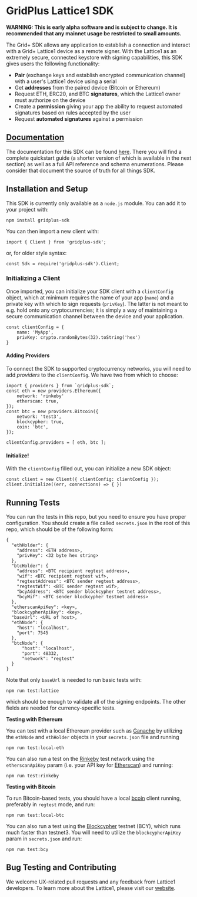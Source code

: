 # GridPlus Lattice1 SDK

**WARNING: This is early alpha software and is subject to change. It is recommended that any mainnet usage be restricted to small amounts.**

The Grid+ SDK allows any application to establish a connection and interact with a Grid+ Lattice1 device as a remote signer. With the Lattice1 as an extremely secure, connected keystore with signing capabilities, this SDK gives users the following functionality:

* **Pair** (exchange keys and establish encrypted communication channel) with a user's Lattice1 device using a serial
* Get **addresses** from the paired device (Bitcoin or Ethereum)
* Request ETH, ERC20, and BTC **signatures**, which the Lattice1 owner must authorize on the device
* Create a **permission** giving your app the ability to request automated signatures based on rules accepted by the user
* Request **automated signatures** against a permission

## [Documentation](https://gridplus-sdk.readthedocs.io)

The documentation for this SDK can be found [here](https://gridplus-sdk.readthedocs.io). There you will find a complete quickstart guide (a shorter version of which is available in the next section) as well as a full API reference and schema enumerations. Please consider that document the source of truth for all things SDK.

## Installation and Setup

This SDK is currently only available as a `node.js` module. You can add it to your project with:

```
npm install gridplus-sdk
```

You can then import a new client with:

```
import { Client } from 'gridplus-sdk';
```

or, for older style syntax:

```
const Sdk = require('gridplus-sdk').Client;
```

### Initializing a Client

Once imported, you can initialize your SDK client with a `clientConfig` object, which at minimum requires the name of your app (`name`) and a private key with which to sign requests (`privKey`). The latter is not meant to e.g. hold onto any cryptocurrencies; it is simply a way of maintaining a secure communication channel between the device and your application.

```
const clientConfig = {
    name: 'MyApp',
    privKey: crypto.randomBytes(32).toString('hex')
}
```

#### Adding Providers

To connect the SDK to supported cryptocurrency networks, you will need to add *providers* to the `clientConfig`. We have two from which to choose:

```
import { providers } from `gridplus-sdk`;
const eth = new providers.Ethereum({ 
    network: 'rinkeby' 
    etherscan: true, 
});
const btc = new providers.Bitcoin({
    network: 'test3',
    blockcypher: true,
    coin: 'btc',
});

clientConfig.providers = [ eth, btc ];
```

#### Initialize!

With the `clientConfig` filled out, you can initialize a new SDK object:

```
const client = new Client({ clientConfig: clientConfig });
client.initialize((err, connections) => { })
```


## Running Tests

You can run the tests in this repo, but you need to ensure you have proper configuration. You should create a file called `secrets.json` in the root of this repo, which should be of the following form:

```
{
  "ethHolder": {
    "address": <ETH address>,
    "privKey": <32 byte hex string>
  },
  "btcHolder": {
    "address": <BTC recipient regtest address>,
    "wif": <BTC recipient regtest wif>,
    "regtestAddress": <BTC sender regtest address>,
    "regtestWif": <BTC sender regtest wif>,
    "bcyAddress": <BTC sender blockcypher testnet address>,
    "bcyWif": <BTC sender blockcypher testnet address>
  },
  "etherscanApiKey": <key>,
  "blockcypherApiKey": <key>,
  "baseUrl": <URL of host>,
  "ethNode": {
    "host": "localhost",
    "port": 7545
  },
  "btcNode": {
      "host": "localhost",
      "port": 48332,
      "network": "regtest"
  }
}
```

Note that only `baseUrl` is needed to run basic tests with:

```
npm run test:lattice
```

which should be enough to validate all of the signing endpoints. The other fields are needed for currency-specific tests.

**Testing with Ethereum**

You can test with a local Ethereum provider such as [Ganache](https://truffleframework.com/ganache) by utilizing the `ethNode` and `ethHolder` objects in your `secrets.json` file and running

```
npm run test:local-eth
```

You can also run a test on the [Rinkeby](https://rinkeby.io) test network using the `etherscanApiKey` param (i.e. your API key for [Etherscan](https://etherscan.io)) and running:

```
npm run test:rinkeby
```

**Testing with Bitcoin**

To run Bitcoin-based tests, you should have a local [bcoin](https://bcoin.io/) client running, preferably in `regtest` mode, and run:

```
npm run test:local-btc
```

You can also run a test using the [Blockcypher](https://blockcypher.com) testnet (BCY), which runs much faster than testnet3. You will need to utilize the `blockcypherApiKey` param in `secrets.json` and run:

```
npm run test:bcy
```

## Bug Testing and Contributing

We welcome UX-related pull requests and any feedback from Lattice1 developers. To learn more about the Lattice1, please visit our [website](https://gridplus.io/technology).
